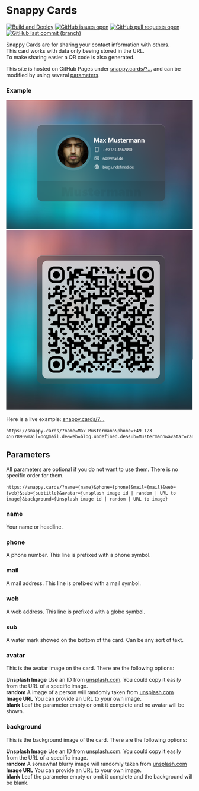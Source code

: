 # Snappy Cards

[![Build and Deploy](https://github.com/kirkone/Snappy.Cards/actions/workflows/deploy-to-pages.yaml/badge.svg?branch=main)](https://github.com/kirkone/Snappy.Cards/actions/workflows/deploy-to-pages.yaml)
[![GitHub issues open](https://img.shields.io/github/issues/kirkone/snappy.cards.svg)](https://github.com/kirkone/Snappy.Cards/issues)
[![GitHub pull requests open](https://img.shields.io/github/issues-pr/kirkone/snappy.cards.svg)](https://github.com/kirkone/Snappy.Cards/pulls)
[![GitHub last commit (branch)](https://img.shields.io/github/last-commit/kirkone/snappy.cards/main)](https://github.com/kirkone/Snappy.Cards/commits/main)

Snappy Cards are for sharing your contact information with others.  
This card works with data only beeing stored in the URL.  
To make sharing easier a QR code is also generated. 

This site is hosted on GitHub Pages under [snappy.cards/?...](https://snappy.cards/?name=Max%20Mustermann&phone=+49%20123%204567890&mail=no@mail.de&web=blog.undefined.de&sub=Mustermann&avatar=random&background=random) and can be modified by using several [parameters](#parameters).

### Example

![Sample of a card](/doc/images/sample-card.png)
![Sample of a code](/doc/images/sample-code.png)

Here is a live example: [snappy.cards/?...](https://snappy.cards/?name=Max%20Mustermann&phone=+49%20123%204567890&mail=no@mail.de&web=blog.undefined.de&sub=Mustermann&avatar=random&background=random)
```
https://snappy.cards/?name=Max Mustermann&phone=+49 123 4567890&mail=no@mail.de&web=blog.undefined.de&sub=Mustermann&avatar=random&background=random
```

## Parameters

All parameters are optional if you do not want to use them. There is no specific order for them.

```
https://snappy.cards/?name={name}&phone={phone}&mail={mail}&web={web}&sub={subtitle}&avatar={unsplash image id | random | URL to image}&background={Unsplash image id | random | URL to image}
```

### name

Your name or headline.

### phone

A phone number. This line is prefixed with a phone symbol.

### mail

A mail address. This line is prefixed with a mail symbol.

### web

A web address. This line is prefixed with a globe symbol.

### sub

A water mark showed on the bottom of the card. Can be any sort of text.

### avatar

This is the avatar image on the card. There are the following options:

**Unsplash Image** Use an ID from [unsplash.com](https://unsplash.com/). You could copy it easily from the URL of a specific image.  
**random** A image of a person will randomly taken from [unsplash.com](https://unsplash.com/)  
**Image URL** You can provide an URL to your own image.  
**blank** Leaf the parameter empty or omit it complete and no avatar will be shown.

### background

This is the background image of the card. There are the following options:

**Unsplash Image** Use an ID from [unsplash.com](https://unsplash.com/). You could copy it easily from the URL of a specific image.  
**random** A somewhat blurry image will randomly taken from [unsplash.com](https://unsplash.com/)  
**Image URL** You can provide an URL to your own image.  
**blank** Leaf the parameter empty or omit it complete and the background will be blank.